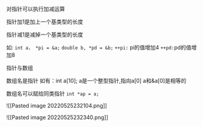 对指针可以执行加减运算

指针加1是加上一个基类型的长度

指针减1是减掉一个基类型的长度

如: `int a， *pi = &a;`
		`double b, *pd = &b;`
`++pi:` pi的值增加4
`++pd:`pd的值增加8

指针与数组

数组名是指针
如有：int a[10];
			a是一个整型指针,指向a[0]
			a和&a[0]是相等的

数组名可以赋给同类指针
`int *ap = a;`

![[Pasted image 20220525232104.png]]

![[Pasted image 20220525232340.png]]

